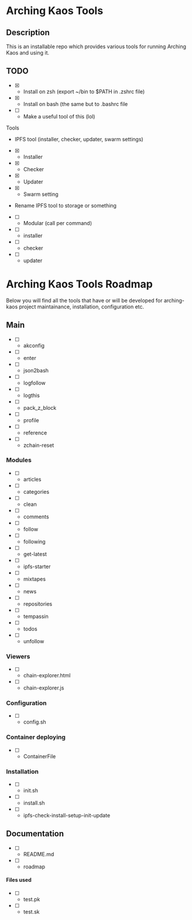 Arching Kaos Tools
==================

Description
-----------

This is an installable repo which provides various tools for running Arching Kaos and using it.

TODO
----

 - [x] - Install on zsh (export ~/bin to $PATH in .zshrc file)
 - [x] - Install on bash (the same but to .bashrc file
 - [ ] - Make a useful tool of this (lol)

Tools

- IPFS tool (installer, checker, updater, swarm settings)
 - [x] - Installer
 - [x] - Checker
 - [x] - Updater
 - [x] - Swarm setting

- Rename IPFS tool to storage or something
 - [ ] - Modular (call per command)
 - [ ] - installer
 - [ ] - checker
 - [ ] - updater
# Arching Kaos Tools Roadmap

Below you will find all the tools that have or will be developed for arching-kaos project maintainance, installation, configuration etc.

## Main
- [ ] - akconfig
- [ ] - enter
- [ ] - json2bash
- [ ] - logfollow
- [ ] - logthis
- [ ] - pack_z_block
- [ ] - profile
- [ ] - reference
- [ ] - zchain-reset

### Modules
- [ ] - articles
- [ ] - categories
- [ ] - clean
- [ ] - comments
- [ ] - follow
- [ ] - following
- [ ] - get-latest
- [ ] - ipfs-starter
- [ ] - mixtapes
- [ ] - news
- [ ] - repositories
- [ ] - tempassin
- [ ] - todos
- [ ] - unfollow

### Viewers
- [ ] - chain-explorer.html
- [ ] - chain-explorer.js

### Configuration
- [ ] - config.sh

### Container deploying
- [ ] - ContainerFile

### Installation
- [ ] - init.sh
- [ ] - install.sh
- [ ] - ipfs-check-install-setup-init-update

## Documentation
- [ ] - README.md
- [ ] - roadmap

#### Files used
- [ ] - test.pk
- [ ] - test.sk

